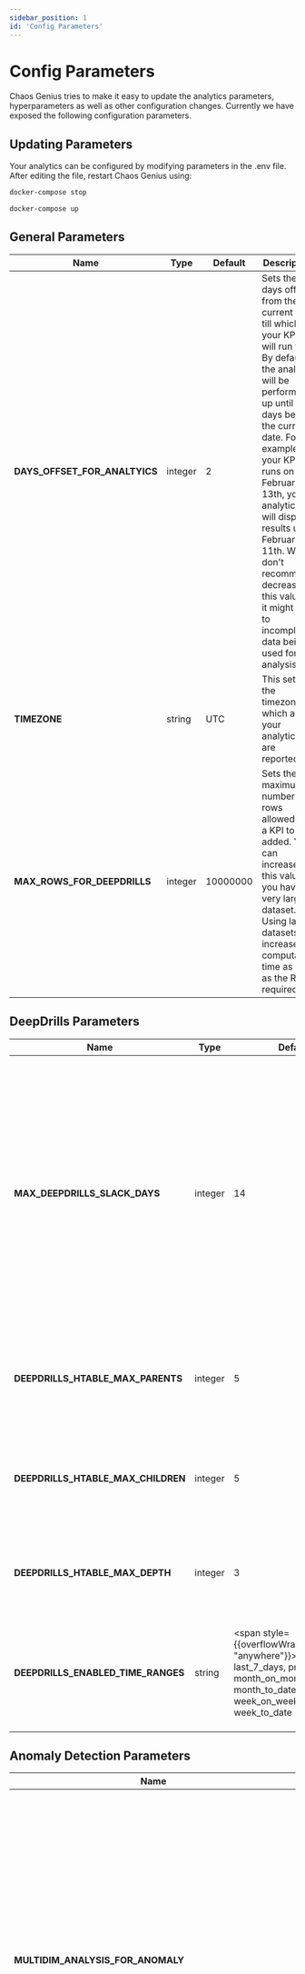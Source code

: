 ```yaml
---
sidebar_position: 1
id: 'Config Parameters'
---
```


# Config Parameters

Chaos Genius tries to make it easy to update the analytics parameters, hyperparameters as well as other configuration changes. Currently we have exposed the following configuration parameters.

## Updating Parameters

Your analytics can be configured by modifying parameters in the .env file. After editing the file, restart Chaos Genius using:  

```bash
docker-compose stop

docker-compose up
```

## General Parameters

| Name | Type | Default | Description |
| --- | --- | --- | --- |
| **DAYS_OFFSET_FOR_ANALTYICS** | integer | 2 | Sets the days offset from the current date till which your KPI's will run for. By default, the analysis will be performed up until 2 days before the current date. For example, if your KPI runs on February 13th, your analytics will display results until February 11th. We don't recommend decreasing this value as it might lead to incomplete data being used for analysis. |
| **TIMEZONE** | string | UTC | This sets the timezone on which all your analytics are reported. |
| **MAX_ROWS_FOR_DEEPDRILLS** | integer | 10000000 | Sets the maximum number of rows allowed for a KPI to be added. You can increase this value if you have a very large dataset. Using large datasets will increase the computation time as well as the RAM required. |

## DeepDrills Parameters

| Name | Type | Default | Description | 
| --- | --- | --- | --- |   
| **MAX_DEEPDRILLS_SLACK_DAYS** | integer | 14 | Sets the maximum number of days for which we can have no data and still consider the KPI for DeepDrills. You can increase this value if you expect to have large periods of missing data or have consistently sparse data. |
| **DEEPDRILLS_HTABLE_MAX_PARENTS** | integer | 5 | Sets the maximum number of rows in the first level of the DeepDrills' drilldowns. |
| **DEEPDRILLS_HTABLE_MAX_CHILDREN** | integer | 5 | Sets the maximum number of rows in the subsequent levels of the DeepDrills' drilldowns. |
| **DEEPDRILLS_HTABLE_MAX_DEPTH** | integer | 3 | Sets the maximum depth of the drilldowns in DeepDrills. |
| **DEEPDRILLS_ENABLED_TIME_RANGES** | string | <span style={{overflowWrap: "anywhere"}}>last_30_days, last_7_days, previous_day, month_on_month, month_to_date, week_on_week, week_to_date</span> | Sets the enabled time ranges for which DeepDrills is computed as comma separated values. |

## Anomaly Detection Parameters

| Name | Type | Default | Description |
| --- | --- | --- | --- |
| **MULTIDIM_ANALYSIS_FOR_ANOMALY** | boolean | false | Enables the generation of multi-dimensional subgroups. For example, if we have 2 dimensions like `Country` and `Day of Week`, with this disabled we get subgroups like `Country = India`, `Day of Week = Monday` etc, but enabling this gives us subgroups like `Country = India and Day of Week = Monday`, `Country = US and Day of Week = Monday` etc. |
| **MAX_SUBDIM_CARDINALITY** | integer | 1000 | Sets the maximum number of unique values allowed in a dimension. If a dimension exceeds this, it will not be considered during the analysis. If you have dimensions with high cardinalities, you can increase this value. |
| <span style={{overflowWrap: "anywhere"}}>**TOP_DIMENSIONS_FOR_ANOMALY_DRILLDOWN**</span> | integer | 10 | Sets the maximum number of dimensions shown in the Anomaly Drill Downs. Increase this value to show more dimensions in the UI. |
| **MIN_DATA_IN_SUBGROUP** | integer | 30 | We look at subgroups which are statistically significant in different ways. One of the ways we do this is by checking the minimum population in a subgroup. If you are dealing with sparse or small data, you should decrease this number. And if you want to ignore smaller populations, you can increase this value. |
| **TOP_SUBDIMENSIONS_FOR_ANOMALY** | integer | 10 |  Sets the maximum number of sud-dimensions shown in the Anomaly Sub-dimensions page. Increase this value to show more dimensions in the UI. |
| **MAX_FILTER_SUBGROUPS_ANOMALY** | integer | 100 | Sets the maximum number of subgroups considered for Anomaly Detection. To consider more subgroups for analysis, you can increase this value. But increasing this will lead to longer computation time. |
| **MAX_ANOMALY_SLACK_DAYS** | integer | 14 | Sets the maximum number of days for which we can have no data and still consider the KPI for Anomaly Detection. You can increase this value if you expect to have large periods of missing data or have consistently sparse data. |

## Enabling third-party Data Sources

:::note

Enabling these data sources requires the third-party version. Please see [this section](/Operator_Guides/upgrading_cg.md#from-the-default-installation-to-third-party-installation) to upgrade to the third-party installation.

:::

| Name | Type | Default | Description |
| --- | --- | --- | --- |
| `SOURCE_GOOGLE_ANALYTICS` | bool | `true` | [Google Analytics](/Data_Sources_Catalog/google-analytics.md) data source |
| `SOURCE_GOOGLE_SHEETS` | bool | `true` | [Google Sheets](/Data_Sources_Catalog/google-sheets.md) data source |
| `SOURCE_SHOPIFY` | bool | `false` | [Shopify](/Data_Sources_Catalog/shopify.md) data source |
| `SOURCE_STRIPE` | bool | `false` | [Stripe](/Data_Sources_Catalog/stripe.md) data source |
| `SOURCE_GOOGLE_ADS` | bool | `false` | [Google Ads](/Data_Sources_Catalog/googleads.md) data source |
| `SOURCE_FACEBOOK_ADS` | bool | `false` | [Facebook Marketing](/Data_Sources_Catalog/fbmarketing.md) data source |
| `SOURCE_BING_ADS` | bool | `false` | [Bind Ads](/Data_Sources_Catalog/bingads.md) data source |

